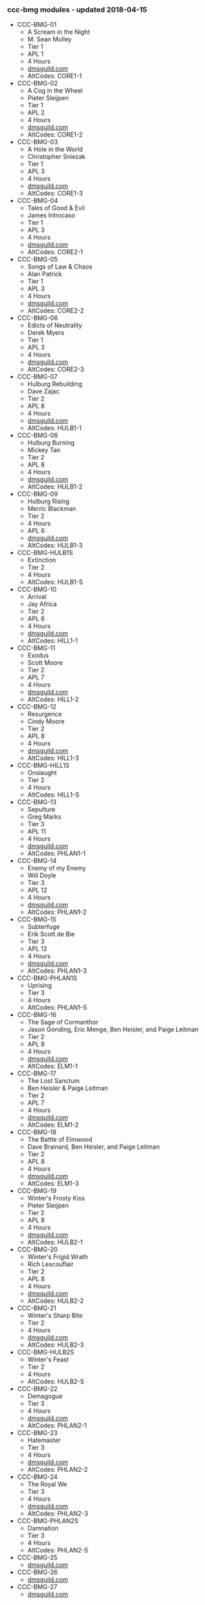 ### ccc-bmg modules - updated 2018-04-15 
* CCC-BMG-01
  * A Scream in the Night
  * M. Sean Molley
  * Tier 1
  * APL 1
  * 4 Hours
  * [dmsguild.com](http://www.dmsguild.com/product/184998/CCCBMG01-CORE-11-A-Scream-in-the-Night)
  * AltCodes: CORE1-1
* CCC-BMG-02
  * A Cog in the Wheel
  * Pieter Sleijpen
  * Tier 1
  * APL 2
  * 4 Hours
  * [dmsguild.com](http://www.dmsguild.com/product/185274/CCCBMG02-CORE-12-A-Cog-in-the-Wheel)
  * AltCodes: CORE1-2
* CCC-BMG-03
  * A Hole in the World
  * Christopher Sniezak
  * Tier 1
  * APL 3
  * 4 Hours
  * [dmsguild.com](http://www.dmsguild.com/product/185275/CCCBMG03-CORE-13-A-Hole-in-the-World)
  * AltCodes: CORE1-3
* CCC-BMG-04
  * Tales of Good & Evil
  * James Introcaso
  * Tier 1
  * APL 3
  * 4 Hours
  * [dmsguild.com](http://www.dmsguild.com/product/189087/CCCBMG04-CORE-21-Tales-of-Good--Evil)
  * AltCodes: CORE2-1
* CCC-BMG-05
  * Songs of Law & Chaos
  * Alan Patrick
  * Tier 1
  * APL 3
  * 4 Hours
  * [dmsguild.com](http://www.dmsguild.com/product/189088/CCCBMG05-CORE-22-Songs-of-Law--Chaos)
  * AltCodes: CORE2-2
* CCC-BMG-06
  * Edicts of Neutrality
  * Derek Myers
  * Tier 1
  * APL 3
  * 4 Hours
  * [dmsguild.com](http://www.dmsguild.com/product/189089/CCCBMG06-CORE-23-Edicts-of-Neutrality)
  * AltCodes: CORE2-3
* CCC-BMG-07
  * Hulburg Rebuilding
  * Dave Zajac
  * Tier 2
  * APL 8
  * 4 Hours
  * [dmsguild.com](http://www.dmsguild.com/product/189329/CCCBMG07-HULB-11-Hulburg-Rebuilding)
  * AltCodes: HULB1-1
* CCC-BMG-08
  * Hulburg Burning
  * Mickey Tan
  * Tier 2
  * APL 8
  * 4 Hours
  * [dmsguild.com](http://www.dmsguild.com/product/189330/CCCBMG08-HULB-12-Hulburg-Burning)
  * AltCodes: HULB1-2
* CCC-BMG-09
  * Hulburg Rising
  * Merric Blackman
  * Tier 2
  * 4 Hours
  * APL 8
  * [dmsguild.com](http://www.dmsguild.com/product/189331/CCCBMG09-HULB-13-Hulburg-Rising)
  * AltCodes: HULB1-3
* CCC-BMG-HULB1S
  * Extinction
  * Tier 2
  * 4 Hours
  * AltCodes: HULB1-S
* CCC-BMG-10
  * Arrival
  * Jay Africa
  * Tier 2
  * APL 6
  * 4 Hours
  * [dmsguild.com](http://www.dmsguild.com/product/184953/CCCBMG10-HILL-11-Arrival)
  * AltCodes: HILL1-1
* CCC-BMG-11
  * Exodus
  * Scott Moore
  * Tier 2
  * APL 7
  * 4 Hours
  * [dmsguild.com](http://www.dmsguild.com/product/184994/CCCBMG11-HILL-12-Exodus)
  * AltCodes: HILL1-2
* CCC-BMG-12
  * Resurgence
  * Cindy Moore
  * Tier 2
  * APL 8
  * 4 Hours
  * [dmsguild.com](http://www.dmsguild.com/product/185273/CCCBMG12-HILL-13-Resurgence)
  * AltCodes: HILL1-3
* CCC-BMG-HILL1S
  * Onslaught
  * Tier 2
  * 4 Hours
  * AltCodes: HILL1-S
* CCC-BMG-13
  * Sepulture
  * Greg Marks
  * Tier 3
  * APL 11
  * 4 Hours
  * [dmsguild.com](http://www.dmsguild.com/product/189520/CCCBMG13-PHLAN-11-Sepulture)
  * AltCodes: PHLAN1-1
* CCC-BMG-14
  * Enemy of my Enemy
  * Will Doyle
  * Tier 3
  * APL 12
  * 4 Hours
  * [dmsguild.com](http://www.dmsguild.com/product/189522/CCCBMG14-PHLAN-12-Enemy-of-my-Enemy)
  * AltCodes: PHLAN1-2
* CCC-BMG-15
  * Subterfuge
  * Erik Scott de Bie
  * Tier 3
  * APL 12
  * 4 Hours
  * [dmsguild.com](http://www.dmsguild.com/product/189523/CCCBMG15-PHLAN-13-Subterfuge)
  * AltCodes: PHLAN1-3
* CCC-BMG-PHLAN1S
  * Uprising
  * Tier 3
  * 4 Hours
  * AltCodes: PHLAN1-S
* CCC-BMG-16
  * The Sage of Cormanthor
  * Jason Gonding, Eric Menge, Ben Heisler, and Paige Leitman
  * Tier 2
  * APL 8
  * 4 Hours
  * [dmsguild.com](http://www.dmsguild.com/product/203366/CCCBMG16-ELM-11-The-Sage-of-Cormanthor)
  * AltCodes: ELM1-1
* CCC-BMG-17
  * The Lost Sanctum
  * Ben Heisler & Paige Leitman
  * Tier 2
  * APL 7
  * 4 Hours
  * [dmsguild.com](http://www.dmsguild.com/product/204921/CCCBMG17-ELM-12-The-Lost-Sanctum)
  * AltCodes: ELM1-2
* CCC-BMG-18
  * The Battle of Elmwood
  * Dave Brainard, Ben Heisler, and Paige Leitman
  * Tier 2
  * APL 8
  * 4 Hours
  * [dmsguild.com](http://www.dmsguild.com/product/204922/CCCBMG18-ELM-13-The-Battle-of-Elmwood)
  * AltCodes: ELM1-3
* CCC-BMG-19
  * Winter's Frosty Kiss
  * Pieter Sleijpen
  * Tier 2
  * APL 8
  * 4 Hours
  * [dmsguild.com](http://www.dmsguild.com/product/225183/CCCBMG19-HULB21-Winters-Frosty-Kiss)
  * AltCodes: HULB2-1
* CCC-BMG-20
  * Winter's Frigid Wrath
  * Rich Lescouflair
  * Tier 2
  * APL 8
  * 4 Hours
  * [dmsguild.com](http://www.dmsguild.com/product/225184/CCCBMG20-HULB-22-Winters-Frigid-Wrath)
  * AltCodes: HULB2-2
* CCC-BMG-21
  * Winter's Sharp Bite
  * Tier 2
  * 4 Hours
  * [dmsguild.com](http://www.dmsguild.com/product/225185/CCCBMG21-HULB-23-Winters-Sharp-Bite)
  * AltCodes: HULB2-3
* CCC-BMG-HULB2S
  * Winter's Feast
  * Tier 2
  * 4 Hours
  * AltCodes: HULB2-S
* CCC-BMG-22
  * Demagogue
  * Tier 3
  * 4 Hours
  * [dmsguild.com](http://www.dmsguild.com/product/230627/CCCBMG22-PHLAN-21-Demagogue)
  * AltCodes: PHLAN2-1
* CCC-BMG-23
  * Hatemaster
  * Tier 3
  * 4 Hours
  * [dmsguild.com](http://www.dmsguild.com/product/230628/CCCBMG23-PHLAN-22-Hatemaster)
  * AltCodes: PHLAN2-2
* CCC-BMG-24
  * The Royal We
  * Tier 3
  * 4 Hours
  * [dmsguild.com](http://www.dmsguild.com/product/230629/CCCBMG24-PHLAN-23-The-Royal-We)
  * AltCodes: PHLAN2-3
* CCC-BMG-PHLAN2S
  * Damnation
  * Tier 3
  * 4 Hours
  * AltCodes: PHLAN2-S
* CCC-BMG-25
  * [dmsguild.com](http://www.dmsguild.com/product/239572/CCCBMG25-CORE31-The-Spectral-Incursion)
* CCC-BMG-26
  * [dmsguild.com](http://www.dmsguild.com/product/239577/CCCBMG26-CORE-32-The-Ghostly-Infestation)
* CCC-BMG-27
  * [dmsguild.com](http://www.dmsguild.com/product/239578/CCCBMG27-CORE-33-The-Spirited-Investigation)
